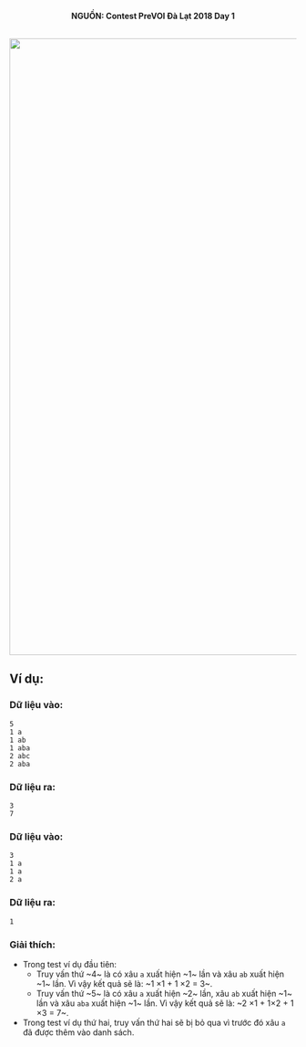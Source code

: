 **<center>NGUỒN: Contest PreVOI Đà Lạt 2018 Day 1</center>**
<br>

<center><img src="/images/problems/1157/string.svg" width=1080px></center>

## Ví dụ:
### Dữ liệu vào:
```
5
1 a
1 ab
1 aba
2 abc
2 aba
```

### Dữ liệu ra:
```
3
7
```

### Dữ liệu vào:
```
3
1 a
1 a
2 a
```

### Dữ liệu ra:
```
1
```

### Giải thích:
- Trong test ví dụ đầu tiên:
    - Truy vấn thứ ~4~ là có xâu `a` xuất hiện ~1~ lần và xâu `ab` xuất hiện ~1~ lần. Vì vậy kết quả sẽ là: ~1 ×1 + 1 ×2 = 3~.
    - Truy vấn thứ ~5~ là có xâu `a` xuất hiện ~2~ lần, xâu `ab` xuất hiện ~1~ lần và xâu `aba` xuất hiện ~1~ lần. Vì vậy kết quả sẽ là: ~2 ×1 + 1×2 + 1 ×3 = 7~.
- Trong test ví dụ thứ hai, truy vấn thứ hai sẽ bị bỏ qua vì trước đó xâu `a` đã được thêm vào danh sách.